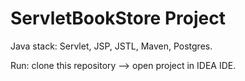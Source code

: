 # ServletBookStore Project
Java stack:
  Servlet, 
  JSP,
  JSTL,
  Maven,
  Postgres.
  
Run:
  clone this repository -->
  open project in IDEA IDE.
  
  

